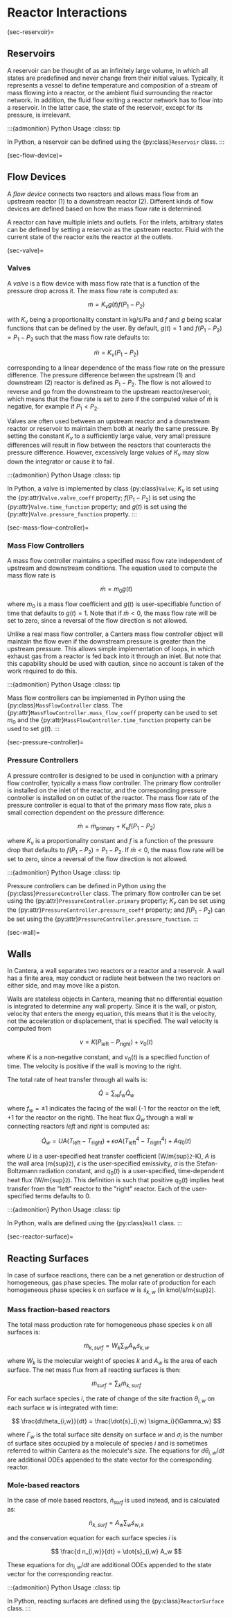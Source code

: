```{py:currentmodule} cantera
```

# Reactor Interactions

(sec-reservoir)=
## Reservoirs

A reservoir can be thought of as an infinitely large volume, in which all states are
predefined and never change from their initial values. Typically, it represents a vessel
to define temperature and composition of a stream of mass flowing into a reactor, or the
ambient fluid surrounding the reactor network. In addition, the fluid flow exiting a
reactor network has to flow into a reservoir. In the latter case, the state of the
reservoir, except for its pressure, is irrelevant.

:::{admonition} Python Usage
:class: tip

In Python, a reservoir can be defined using the {py:class}`Reservoir` class.
:::

(sec-flow-device)=
## Flow Devices

A *flow device* connects two reactors and allows mass flow from an upstream reactor (1)
to a downstream reactor (2). Different kinds of flow devices are defined based on how
the mass flow rate is determined.

A reactor can have multiple inlets and outlets. For the inlets, arbitrary states can be
defined by setting a reservoir as the upstream reactor. Fluid with the current state of
the reactor exits the reactor at the outlets.

(sec-valve)=
### Valves

A *valve* is a flow device with mass flow rate that is a function of the pressure drop
across it. The mass flow rate is computed as:

$$  \dot m = K_v g(t) f(P_1 - P_2)  $$

with $K_v$ being a proportionality constant in kg/s/Pa and $f$ and $g$ being scalar
functions that can be defined by the user. By default, $g(t) = 1$ and $f(P_1 - P_2) =
P_1 - P_2$ such that the mass flow rate defaults to:

$$  \dot m = K_v (P_1 - P_2)  $$

corresponding to a linear dependence of the mass flow rate on the pressure difference.
The pressure difference between the upstream (1) and downstream (2) reactor is defined
as $P_1 - P_2$. The flow is not allowed to reverse and go from the downstream to the
upstream reactor/reservoir, which means that the flow rate is set to zero if the
computed value of $\dot m$ is negative, for example if $P_1 < P_2$.

Valves are often used between an upstream reactor and a downstream reactor or reservoir
to maintain them both at nearly the same pressure. By setting the constant $K_v$ to a
sufficiently large value, very small pressure differences will result in flow between
the reactors that counteracts the pressure difference. However, excessively large values
of $K_v$ may slow down the integrator or cause it to fail.

:::{admonition} Python Usage
:class: tip

In Python, a valve is implemented by class {py:class}`Valve`; $K_v$ is set using the
{py:attr}`Valve.valve_coeff` property; $f(P_1 - P_2)$ is set using the
{py:attr}`Valve.time_function` property; and $g(t)$ is set using the
{py:attr}`Valve.pressure_function` property.
:::

(sec-mass-flow-controller)=
### Mass Flow Controllers

A mass flow controller maintains a specified mass flow rate independent of upstream and
downstream conditions. The equation used to compute the mass flow rate is

$$  \dot m = m_0 g(t)  $$

where $m_0$ is a mass flow coefficient and $g(t)$ is user-specifiable function of time
that defaults to $g(t) = 1$. Note that if $\dot m < 0$, the mass flow rate will be set
to zero, since a reversal of the flow direction is not allowed.

Unlike a real mass flow controller, a Cantera mass flow controller object will maintain
the flow even if the downstream pressure is greater than the upstream pressure. This
allows simple implementation of loops, in which exhaust gas from a reactor is fed back
into it through an inlet. But note that this capability should be used with caution,
since no account is taken of the work required to do this.

:::{admonition} Python Usage
:class: tip

Mass flow controllers can be implemented in Python using the
{py:class}`MassFlowController` class. The {py:attr}`MassFlowController.mass_flow_coeff`
property can be used to set $m_0$ and the {py:attr}`MassFlowController.time_function`
property can be used to set $g(t)$.
:::

(sec-pressure-controller)=
### Pressure Controllers

A pressure controller is designed to be used in conjunction with a primary flow
controller, typically a mass flow controller. The primary flow controller is installed
on the inlet of the reactor, and the corresponding pressure controller is installed on
on outlet of the reactor. The mass flow rate of the pressure controller is equal to that
of the primary mass flow rate, plus a small correction dependent on the pressure
difference:

$$  \dot m = \dot m_{\text{primary}} + K_v f(P_1 - P_2)  $$

where $K_v$ is a proportionality constant and $f$ is a function of the pressure drop
that defaults to $f(P_1 - P_2) = P_1 - P_2$. If $\dot m < 0$, the mass flow rate will be
set to zero, since a reversal of the flow direction is not allowed.

:::{admonition} Python Usage
:class: tip

Pressure controllers can be defined in Python using the {py:class}`PressureController`
class. The primary flow controller can be set using the
{py:attr}`PressureController.primary` property; $K_v$ can be set using the
{py:attr}`PressureController.pressure_coeff` property; and $f(P_1 - P_2)$ can be set
using the {py:attr}`PressureController.pressure_function`.
:::

(sec-wall)=
## Walls

In Cantera, a wall separates two reactors or a reactor and a reservoir. A wall has a
finite area, may conduct or radiate heat between the two reactors on either side, and
may move like a piston.

Walls are stateless objects in Cantera, meaning that no differential equation is
integrated to determine any wall property. Since it is the wall, or piston, velocity
that enters the energy equation, this means that it is the velocity, not the
acceleration or displacement, that is specified. The wall velocity is computed from

$$  v = K(P_{\mathrm{left}} - P_{\mathrm{right}}) + v_0(t)  $$

where $K$ is a non-negative constant, and $v_0(t)$ is a specified function of time. The
velocity is positive if the wall is moving to the right.

The total rate of heat transfer through all walls is:

$$  \dot{Q} = \sum_w f_w \dot{Q}_w  $$

where $f_w = \pm 1$ indicates the facing of the wall (-1 for the reactor on the left, +1
for the reactor on the right). The heat flux $\dot{Q}_w$ through a wall $w$ connecting
reactors *left* and *right* is computed as:

$$
\dot{Q}_w = U A (T_{\mathrm{left}} - T_{\mathrm{right}})
          + \epsilon\sigma A (T_{\mathrm{left}}^4 - T_{\mathrm{right}}^4) + A q_0(t)
$$

where $U$ is a user-specified heat transfer coefficient (W/m{sup}`2`-K), $A$ is the wall
area (m{sup}`2`), $\epsilon$ is the user-specified emissivity, $\sigma$ is the
Stefan-Boltzmann radiation constant, and $q_0(t)$ is a user-specified, time-dependent
heat flux (W/m{sup}`2`). This definition is such that positive $q_0(t)$ implies heat
transfer from the "left" reactor to the "right" reactor. Each of the user-specified
terms defaults to 0.

:::{admonition} Python Usage
:class: tip

In Python, walls are defined using the {py:class}`Wall` class.
:::

(sec-reactor-surface)=
## Reacting Surfaces

In case of surface reactions, there can be a net generation or destruction of
homogeneous, gas phase species. The molar rate of production for each homogeneous phase
species $k$ on surface $w$ is $\dot{s}_{k,w}$ (in kmol/s/m{sup}`2`).

### Mass fraction-based reactors

The total mass production rate for homogeneous phase species $k$ on all surfaces is:

$$  \dot{m}_{k,surf} = W_k \sum_w A_w \dot{s}_{k,w}  $$

where $W_k$ is the molecular weight of species $k$ and $A_w$ is the area of each
surface. The net mass flux from all reacting surfaces is then:

$$  \dot{m}_{surf} = \sum_k \dot{m}_{k,surf}  $$

For each surface species $i$, the rate of change of the site fraction $\theta_{i,w}$ on
each surface $w$ is integrated with time:

$$  \frac{d\theta_{i,w}}{dt} = \frac{\dot{s}_{i,w} \sigma_i}{\Gamma_w}  $$

where $\Gamma_w$ is the total surface site density on surface $w$ and $\sigma_i$ is the
number of surface sites occupied by a molecule of species $i$ and is sometimes referred
to within Cantera as the molecule's *size*. The equations for $d\theta_{i,w}/dt$ are
additional ODEs appended to the state vector for the corresponding reactor.

### Mole-based reactors

In the case of mole based reactors, $\dot{n}_{surf}$ is used instead, and is calculated
as:

$$  \dot{n}_{k,surf} = A_{w}\sum_{w}\dot{s}_{w, k}  $$

and the conservation equation for each surface species $i$ is

$$  \frac{d n_{i,w}}{dt} = \dot{s}_{i,w} A_w  $$

These equations for $dn_{i,w}/dt$ are additional ODEs appended to the state
vector for the corresponding reactor.

:::{admonition} Python Usage
:class: tip

In Python, reacting surfaces are defined using the {py:class}`ReactorSurface` class.
:::
